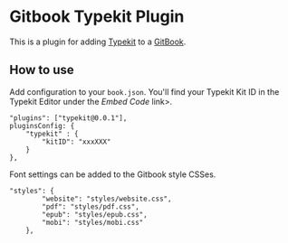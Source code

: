 Gitbook Typekit Plugin
==============

This is a plugin for adding [Typekit][6467-0001] to a [GitBook][6467-0002].

## How to use

Add configuration to your `book.json`. You'll find your Typekit Kit ID in the Typekit Editor under the _Embed Code_ link>. 

    "plugins": ["typekit@0.0.1"],
    pluginsConfig: {
        "typekit" : {
            "kitID": "xxxXXX"
        }
    },

Font settings can be added to the Gitbook style CSSes.

    "styles": {
            "website": "styles/website.css",
            "pdf": "styles/pdf.css",
            "epub": "styles/epub.css",
            "mobi": "styles/mobi.css"
        },

[6467-0001]: https://typekit.com/
[6467-0002]: https://www.gitbook.com/


